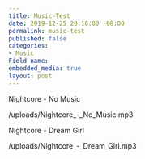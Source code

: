 ```yaml
---
title: Music-Test
date: 2019-12-25 20:16:00 -08:00
permalink: music-test
published: false
categories:
- Music
Field name: 
embedded_media: true
layout: post
---
```


Nightcore - No Music

/uploads/Nightcore_-_No_Music.mp3

Nightcore - Dream Girl

/uploads/Nightcore_-_Dream_Girl.mp3